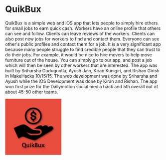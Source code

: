 # QuikBux

QuikBux is a simple web and iOS app that lets people to simply hire others for small jobs to earn quick cash. Workers have an online profile that others can see and follow. Clients can leave reviews of the workers. Clients can also post new jobs for workers to find and contact them. Everyone can see other's public profiles and contact them for a job. It is a very significant app because many people struggle to find credible people that they can trust to do their jobs. For example, it would be nice to hire movers to help move furniture out of the house. You can simply go to our app, and post a job which will then be seen by other workers that are interested. The app was built by Sriharsha Guduguntla, Ayush Jain, Kiran Kunigiri, and Rishan Girish in MakeHacks 10/15/15. The web development was done by Sriharsha and Ayush while the iOS Development was done by Kiran and Rishan. The app won first prize for the Dailymotion social media hack and 5th overall out of about 45-50 other teams. 

![alt tag](https://github.com/QuikBux/quikbux.github.io/blob/master/icons/apple-touch-icon-180x180.png)

